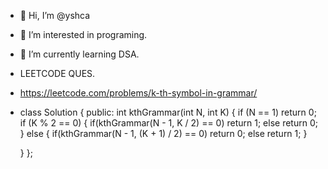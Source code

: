 - 👋 Hi, I’m @yshca
- 👀 I’m interested in programing.
- 🌱 I’m currently learning DSA.
- LEETCODE QUES.
- https://leetcode.com/problems/k-th-symbol-in-grammar/
- class Solution {
public:
    int kthGrammar(int N, int K) 
    {
     if (N == 1) 
         return 0;
	 if (K % 2 == 0) 
     {
         if(kthGrammar(N - 1, K / 2) == 0)
             return 1;
         else
             return 0;
     }
	 else 
          {
         if(kthGrammar(N - 1, (K + 1) / 2) == 0)
             return 0;
         else
             return 1;
     }
        
    }
};






<!---
yshca/yshca is a ✨ special ✨ repository because its `README.md` (this file) appears on your GitHub profile.
You can click the Preview link to take a look at your changes.
--->
